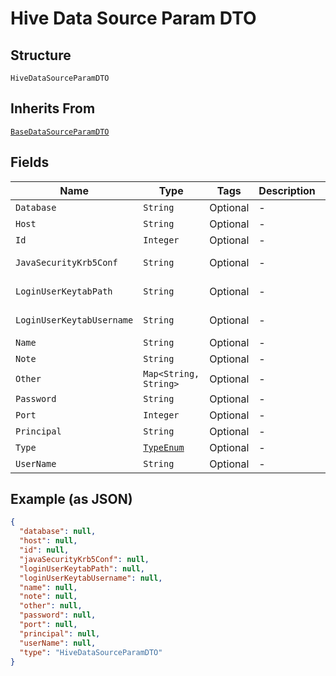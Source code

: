 
# Hive Data Source Param DTO

## Structure

`HiveDataSourceParamDTO`

## Inherits From

[`BaseDataSourceParamDTO`](../../doc/models/base-data-source-param-dto.md)

## Fields

| Name | Type | Tags | Description | Getter | Setter |
|  --- | --- | --- | --- | --- | --- |
| `Database` | `String` | Optional | - | String getDatabase() | setDatabase(String database) |
| `Host` | `String` | Optional | - | String getHost() | setHost(String host) |
| `Id` | `Integer` | Optional | - | Integer getId() | setId(Integer id) |
| `JavaSecurityKrb5Conf` | `String` | Optional | - | String getJavaSecurityKrb5Conf() | setJavaSecurityKrb5Conf(String javaSecurityKrb5Conf) |
| `LoginUserKeytabPath` | `String` | Optional | - | String getLoginUserKeytabPath() | setLoginUserKeytabPath(String loginUserKeytabPath) |
| `LoginUserKeytabUsername` | `String` | Optional | - | String getLoginUserKeytabUsername() | setLoginUserKeytabUsername(String loginUserKeytabUsername) |
| `Name` | `String` | Optional | - | String getName() | setName(String name) |
| `Note` | `String` | Optional | - | String getNote() | setNote(String note) |
| `Other` | `Map<String, String>` | Optional | - | Map<String, String> getOther() | setOther(Map<String, String> other) |
| `Password` | `String` | Optional | - | String getPassword() | setPassword(String password) |
| `Port` | `Integer` | Optional | - | Integer getPort() | setPort(Integer port) |
| `Principal` | `String` | Optional | - | String getPrincipal() | setPrincipal(String principal) |
| `Type` | [`TypeEnum`](../../doc/models/type-enum.md) | Optional | - | TypeEnum getType() | setType(TypeEnum type) |
| `UserName` | `String` | Optional | - | String getUserName() | setUserName(String userName) |

## Example (as JSON)

```json
{
  "database": null,
  "host": null,
  "id": null,
  "javaSecurityKrb5Conf": null,
  "loginUserKeytabPath": null,
  "loginUserKeytabUsername": null,
  "name": null,
  "note": null,
  "other": null,
  "password": null,
  "port": null,
  "principal": null,
  "userName": null,
  "type": "HiveDataSourceParamDTO"
}
```

